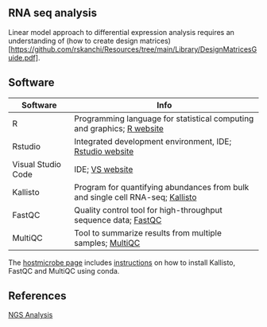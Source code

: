 RNA seq analysis  
------------------------------------------------------------


Linear model approach to differential expression analysis requires an understanding of (how to create design matrices)[https://github.com/rskanchi/Resources/tree/main/Library/DesignMatricesGuide.pdf]. 


Software 
------------------------------------------------------------

Software            | Info
--------------------|----------------------------------------------------
R                   | Programming language for statistical computing and graphics; [R website](https://www.r-project.org/)
Rstudio             | Integrated development environment, IDE; [Rstudio website](https://posit.co/)
Visual Studio Code  | IDE; [VS website](https://code.visualstudio.com/)
Kallisto            | Program for quantifying abundances from bulk and single cell RNA-seq; [Kallisto](https://pachterlab.github.io/kallisto/)
FastQC              | Quality control tool for high-throughput sequence data; [FastQC](https://www.bioinformatics.babraham.ac.uk/projects/fastqc/)
MultiQC             | Tool to summarize results from multiple samples; [MultiQC](https://multiqc.info/)

The [hostmicrobe page](https://hostmicrobe.org/) includes [instructions]((https://protocols.hostmicrobe.org/conda)) on how to install Kallisto, FastQC and MultiQC using conda.

References  
------------------------------------------------------------
[NGS Analysis](learn.gencore.bio.nyu.edu)